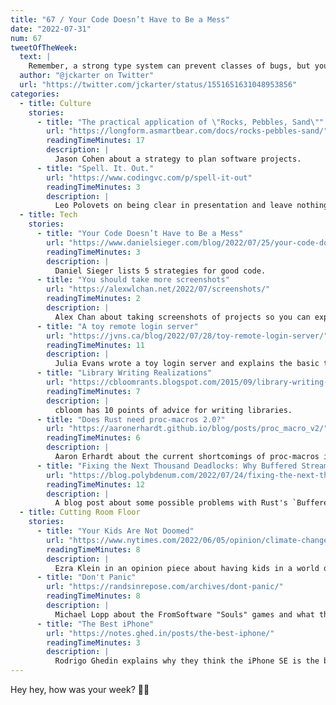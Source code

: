 ```yaml
---
title: "67 / Your Code Doesn’t Have to Be a Mess"
date: "2022-07-31"
num: 67
tweetOfTheWeek:
  text: |
    Remember, a strong type system can prevent classes of bugs, but you still have to test to make sure your logic is correct. Rust, but Verify
  author: "@jckarter on Twitter"
  url: "https://twitter.com/jckarter/status/1551651631048953856"
categories:
  - title: Culture
    stories:
      - title: "The practical application of \"Rocks, Pebbles, Sand\""
        url: "https://longform.asmartbear.com/docs/rocks-pebbles-sand/"
        readingTimeMinutes: 17
        description: |
          Jason Cohen about a strategy to plan software projects.
      - title: "Spell. It. Out."
        url: "https://www.codingvc.com/p/spell-it-out"
        readingTimeMinutes: 3
        description: |
          Leo Polovets on being clear in presentation and leave nothing up for interpretation.
  - title: Tech
    stories:
      - title: "Your Code Doesn’t Have to Be a Mess"
        url: "https://www.danielsieger.com/blog/2022/07/25/your-code-doesnt-have-to-be-a-mess.html"
        readingTimeMinutes: 3
        description: |
          Daniel Sieger lists 5 strategies for good code.
      - title: "You should take more screenshots"
        url: "https://alexwlchan.net/2022/07/screenshots/"
        readingTimeMinutes: 2
        description: |
          Alex Chan about taking screenshots of projects so you can explore them when it gets hard to get them running again.
      - title: "A toy remote login server"
        url: "https://jvns.ca/blog/2022/07/28/toy-remote-login-server/"
        readingTimeMinutes: 11
        description: |
          Julia Evans wrote a toy login server and explains the basic technology.
      - title: "Library Writing Realizations"
        url: "https://cbloomrants.blogspot.com/2015/09/library-writing-realizations.html"
        readingTimeMinutes: 7
        description: |
          cbloom has 10 points of advice for writing libraries.
      - title: "Does Rust need proc-macros 2.0?"
        url: "https://aaronerhardt.github.io/blog/posts/proc_macro_v2/"
        readingTimeMinutes: 6
        description: |
          Aaron Erhardt about the current shortcomings of proc-macros in Rust.
      - title: "Fixing the Next Thousand Deadlocks: Why Buffered Streams Are Broken and How To Make Them Safer"
        url: "https://blog.polybdenum.com/2022/07/24/fixing-the-next-thousand-deadlocks-why-buffered-streams-are-broken-and-how-to-make-them-safer.html"
        readingTimeMinutes: 12
        description: |
          A blog post about some possible problems with Rust's `Buffered` streams (e.g. because a future in the stream depends on another one).
  - title: Cutting Room Floor
    stories:
      - title: "Your Kids Are Not Doomed"
        url: "https://www.nytimes.com/2022/06/05/opinion/climate-change-should-you-have-kids.html"
        readingTimeMinutes: 8
        description: |
          Ezra Klein in an opinion piece about having kids in a world of crisis.
      - title: "Don't Panic"
        url: "https://randsinrepose.com/archives/dont-panic/"
        readingTimeMinutes: 8
        description: |
          Michael Lopp about the FromSoftware "Souls" games and what they teach you.
      - title: "The Best iPhone"
        url: "https://notes.ghed.in/posts/the-best-iphone/"
        readingTimeMinutes: 3
        description: |
          Rodrigo Ghedin explains why they think the iPhone SE is the best iPhone.
---
```


Hey hey, how was your week? ✌🏻
